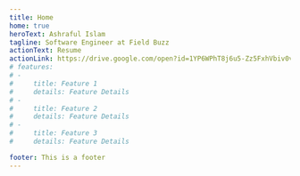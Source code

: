 ```yaml
---
title: Home
home: true
heroText: Ashraful Islam
tagline: Software Engineer at Field Buzz
actionText: Resume
actionLink: https://drive.google.com/open?id=1YP6WPhT8j6u5-Zz5FxhVbiv0v0ajTSQN
# features:
# - 
#     title: Feature 1
#     details: Feature Details
# - 
#     title: Feature 2
#     details: Feature Details
# - 
#     title: Feature 3
#     details: Feature Details

footer: This is a footer
---
```

<LatestThreePostList
  :pages="$site.pages"
  :start-page="$site.themeConfig.startPage"
/>